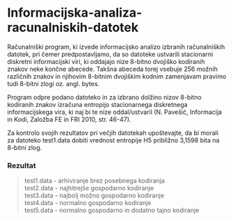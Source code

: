 # Informacijska-analiza-racunalniskih-datotek
Računalniški program, ki izvede informacijsko analizo izbranih računalniških datotek, pri čemer predpostavljamo, da so datoteke ustvarili stacionarni diskretni informacijski viri, ki oddajajo nize 8-bitno dvojiško kodiranih znakov neke končne abecede. Takšna abeceda torej vsebuje 256 možnih različnih znakov in njihovim 8-bitnim dvojiškim kodnim zamenjavam pravimo tudi 8-bitni zlogi oz. angl. bytes.

Program odpre podano datoteko in za izbrano dolžino nizov 8-bitno kodiranih znakov izračuna entropijo stacionarnega diskretnega informacijskega vira, ki naj bi te nize oddal/ustvaril (N. Pavešić, Informacija in Kodi, Založba FE in FRI 2010, str. 46-47).


Za kontrolo svojih rezultatov pri večjih datotekah upoštevajte, da bi morali za datoteko test1.data dobiti vrednost entropije H5 približno 3,1598 bita na 8-bitni zlog.
### Rezultat
> test1.data - arhiviranje brez posebnega kodiranja <br/>
> test2.data - najhitrejše gospodarno kodiranje<br/>
> test3.data - najbolj možno gospodarno kodiranje<br/>
> test4.data - normalno gospodarno kodiranje<br/>
> test5.data - normalno gospodarno in dodatno tajno kodiranje<br/>
